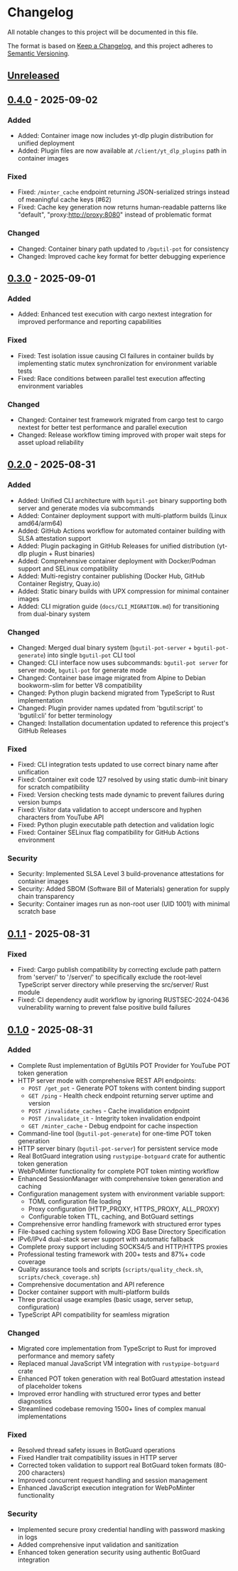 # Changelog

All notable changes to this project will be documented in this file.

The format is based on [Keep a Changelog](https://keepachangelog.com/en/1.0.0/),
and this project adheres to [Semantic Versioning](https://semver.org/).

## [Unreleased]

## [0.4.0] - 2025-09-02

### Added

- Added: Container image now includes yt-dlp plugin distribution for unified deployment
- Added: Plugin files are now available at `/client/yt_dlp_plugins` path in container images

### Fixed

- Fixed: `/minter_cache` endpoint returning JSON-serialized strings instead of meaningful cache keys (#62)
- Fixed: Cache key generation now returns human-readable patterns like "default", "proxy:<http://proxy:8080>" instead of problematic format

### Changed

- Changed: Container binary path updated to `/bgutil-pot` for consistency
- Changed: Improved cache key format for better debugging experience

## [0.3.0] - 2025-09-01

### Added

- Added: Enhanced test execution with cargo nextest integration for improved performance and reporting capabilities

### Fixed

- Fixed: Test isolation issue causing CI failures in container builds by implementing static mutex synchronization for environment variable tests
- Fixed: Race conditions between parallel test execution affecting environment variables

### Changed

- Changed: Container test framework migrated from cargo test to cargo nextest for better test performance and parallel execution
- Changed: Release workflow timing improved with proper wait steps for asset upload reliability

## [0.2.0] - 2025-08-31

### Added

- Added: Unified CLI architecture with `bgutil-pot` binary supporting both server and generate modes via subcommands
- Added: Container deployment support with multi-platform builds (Linux amd64/arm64)
- Added: GitHub Actions workflow for automated container building with SLSA attestation support
- Added: Plugin packaging in GitHub Releases for unified distribution (yt-dlp plugin + Rust binaries)
- Added: Comprehensive container deployment with Docker/Podman support and SELinux compatibility
- Added: Multi-registry container publishing (Docker Hub, GitHub Container Registry, Quay.io)
- Added: Static binary builds with UPX compression for minimal container images
- Added: CLI migration guide (`docs/CLI_MIGRATION.md`) for transitioning from dual-binary system

### Changed

- Changed: Merged dual binary system (`bgutil-pot-server` + `bgutil-pot-generate`) into single `bgutil-pot` CLI tool
- Changed: CLI interface now uses subcommands: `bgutil-pot server` for server mode, `bgutil-pot` for generate mode
- Changed: Container base image migrated from Alpine to Debian bookworm-slim for better V8 compatibility
- Changed: Python plugin backend migrated from TypeScript to Rust implementation
- Changed: Plugin provider names updated from 'bgutil:script' to 'bgutil:cli' for better terminology
- Changed: Installation documentation updated to reference this project's GitHub Releases

### Fixed

- Fixed: CLI integration tests updated to use correct binary name after unification
- Fixed: Container exit code 127 resolved by using static dumb-init binary for scratch compatibility
- Fixed: Version checking tests made dynamic to prevent failures during version bumps
- Fixed: Visitor data validation to accept underscore and hyphen characters from YouTube API
- Fixed: Python plugin executable path detection and validation logic
- Fixed: Container SELinux flag compatibility for GitHub Actions environment

### Security

- Security: Implemented SLSA Level 3 build-provenance attestations for container images
- Security: Added SBOM (Software Bill of Materials) generation for supply chain transparency
- Security: Container images run as non-root user (UID 1001) with minimal scratch base

## [0.1.1] - 2025-08-31

### Fixed

- Fixed: Cargo publish compatibility by correcting exclude path pattern from 'server/' to '/server/' to specifically exclude the root-level TypeScript server directory while preserving the src/server/ Rust module
- Fixed: CI dependency audit workflow by ignoring RUSTSEC-2024-0436 vulnerability warning to prevent false positive build failures

## [0.1.0] - 2025-08-31

### Added

- Complete Rust implementation of BgUtils POT Provider for YouTube POT token generation
- HTTP server mode with comprehensive REST API endpoints:
  - `POST /get_pot` - Generate POT tokens with content binding support
  - `GET /ping` - Health check endpoint returning server uptime and version
  - `POST /invalidate_caches` - Cache invalidation endpoint
  - `POST /invalidate_it` - Integrity token invalidation endpoint
  - `GET /minter_cache` - Debug endpoint for cache inspection
- Command-line tool (`bgutil-pot-generate`) for one-time POT token generation
- HTTP server binary (`bgutil-pot-server`) for persistent service mode
- Real BotGuard integration using `rustypipe-botguard` crate for authentic token generation
- WebPoMinter functionality for complete POT token minting workflow
- Enhanced SessionManager with comprehensive token generation and caching
- Configuration management system with environment variable support:
  - TOML configuration file loading
  - Proxy configuration (HTTP_PROXY, HTTPS_PROXY, ALL_PROXY)
  - Configurable token TTL, caching, and BotGuard settings
- Comprehensive error handling framework with structured error types
- File-based caching system following XDG Base Directory Specification
- IPv6/IPv4 dual-stack server support with automatic fallback
- Complete proxy support including SOCKS4/5 and HTTP/HTTPS proxies
- Professional testing framework with 200+ tests and 87%+ code coverage
- Quality assurance tools and scripts (`scripts/quality_check.sh`, `scripts/check_coverage.sh`)
- Comprehensive documentation and API reference
- Docker container support with multi-platform builds
- Three practical usage examples (basic usage, server setup, configuration)
- TypeScript API compatibility for seamless migration

### Changed

- Migrated core implementation from TypeScript to Rust for improved performance and memory safety
- Replaced manual JavaScript VM integration with `rustypipe-botguard` crate
- Enhanced POT token generation with real BotGuard attestation instead of placeholder tokens
- Improved error handling with structured error types and better diagnostics
- Streamlined codebase removing 1500+ lines of complex manual implementations

### Fixed

- Resolved thread safety issues in BotGuard operations
- Fixed Handler trait compatibility issues in HTTP server
- Corrected token validation to support real BotGuard token formats (80-200 characters)
- Improved concurrent request handling and session management
- Enhanced JavaScript execution integration for WebPoMinter functionality

### Security

- Implemented secure proxy credential handling with password masking in logs
- Added comprehensive input validation and sanitization
- Enhanced token generation security using authentic BotGuard integration

[Unreleased]: https://github.com/jim60105/bgutil-ytdlp-pot-provider-rs/compare/v0.4.0...HEAD
[0.4.0]: https://github.com/jim60105/bgutil-ytdlp-pot-provider-rs/compare/v0.3.0...v0.4.0
[0.3.0]: https://github.com/jim60105/bgutil-ytdlp-pot-provider-rs/compare/v0.2.0...v0.3.0
[0.2.0]: https://github.com/jim60105/bgutil-ytdlp-pot-provider-rs/compare/v0.1.1...v0.2.0
[0.1.1]: https://github.com/jim60105/bgutil-ytdlp-pot-provider-rs/compare/v0.1.0...v0.1.1
[0.1.0]: https://github.com/jim60105/bgutil-ytdlp-pot-provider-rs/releases/tag/v0.1.0
